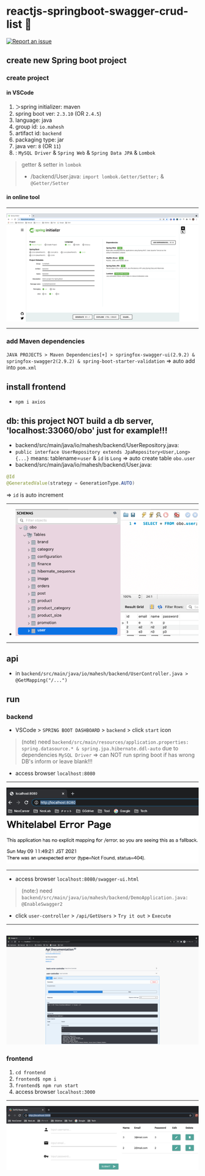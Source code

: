 # reactjs-springboot-swagger-crud-list 🐳

[![Report an issue](https://img.shields.io/badge/Support-Issues-green)](https://github.com/tquangdo/reactjs-springboot-swagger-crud-list/issues/new)

## create new Spring boot project
### create project
#### in VSCode
1. ＞spring initializer: maven
2. spring boot ver: `2.3.10` (OR `2.4.5`)
3. language: java
4. group id: `io.mahesh`
5. artifact id: `backend`
6. packaging type: jar
7. java ver: `8` (OR `11`)
8. : `MySQL Driver` & `Spring Web` & `Spring Data JPA` & `Lombok`

>getter & setter in `lombok`
>- /backend/User.java: `import lombok.Getter/Setter;` & `@Getter/Setter`
#### in online tool
-----
![initializr](screenshot/initializr.png)

-----
### add Maven dependencies
`JAVA PROJECTS > Maven Dependencies[+] > springfox-swagger-ui(2.9.2) & springfox-swagger2(2.9.2) & spring-boot-starter-validation`
=> auto add into `pom.xml`

## install frontend
- `npm i axios`

## db: this project NOT build a db server, 'localhost:33060/obo' just for example!!!
- backend/src/main/java/io/mahesh/backend/UserRepository.java:
- `public interface UserRepository extends JpaRepository<User,Long> {...}` means: tablename=`user` & `id` is `Long`
=> auto create table `obo.user`
- backend/src/main/java/io/mahesh/backend/User.java:
```java
@Id
@GeneratedValue(strategy = GenerationType.AUTO)
```
=> `id` is auto increment

-----
- ![db](screenshot/db.png)
-----

## api
- in `backend/src/main/java/io/mahesh/backend/UserController.java > @GetMapping("/...")`

## run
### backend
- VSCode > `SPRING BOOT DASHBOARD` > `backend` > click `start` icon
>(note) need `backend/src/main/resources/application.properties: spring.datasource.* & spring.jpa.hibernate.ddl-auto` due to dependencies `MySQL Driver`
>=> can NOT run spring boot if has wrong DB's inform or leave blank!!!
- access browser `localhost:8080`
-----
![be](screenshot/be.png)

-----
- access browser `localhost:8080/swagger-ui.html`
>(note:) need `backend/src/main/java/io/mahesh/backend/DemoApplication.java: @EnableSwagger2`
- click `user-controller` > `/api/GetUsers` > `Try it out` > `Execute`
-----
![swagger](screenshot/swagger.png)
-----
### frontend
1. `cd frontend`
2. `frontend$ npm i`
3. `frontend$ npm run start`
4. access browser `localhost:3000`
-----
![demo](screenshot/demo.png)
